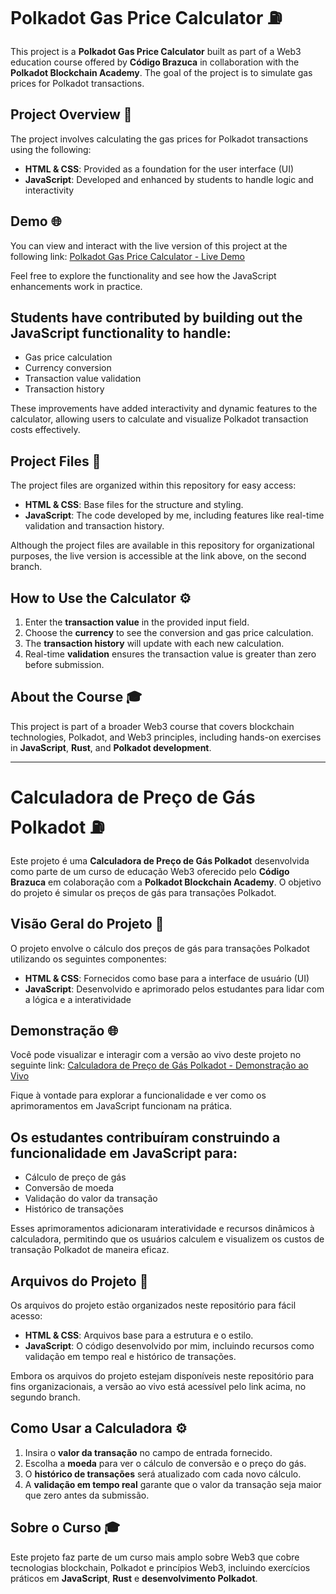 # Polkadot Gas Price Calculator ⛽️

This project is a **Polkadot Gas Price Calculator** built as part of a Web3 education course offered by **Código Brazuca** in collaboration with the **Polkadot Blockchain Academy**. The goal of the project is to simulate gas prices for Polkadot transactions.

## Project Overview 📖
The project involves calculating the gas prices for Polkadot transactions using the following:
- **HTML & CSS**: Provided as a foundation for the user interface (UI)
- **JavaScript**: Developed and enhanced by students to handle logic and interactivity

## Demo 🌐
You can view and interact with the live version of this project at the following link:
[Polkadot Gas Price Calculator - Live Demo](https://maysabracht.github.io/Codigo-Brazuca-Polkadot-/)

Feel free to explore the functionality and see how the JavaScript enhancements work in practice.

## Students have contributed by building out the **JavaScript functionality** to handle:
- Gas price calculation
- Currency conversion
- Transaction value validation
- Transaction history

These improvements have added interactivity and dynamic features to the calculator, allowing users to calculate and visualize Polkadot transaction costs effectively.

## Project Files 📂
The project files are organized within this repository for easy access:
- **HTML & CSS**: Base files for the structure and styling.
- **JavaScript**: The code developed by me, including features like real-time validation and transaction history.

Although the project files are available in this repository for organizational purposes, the live version is accessible at the link above, on the second branch.

## How to Use the Calculator ⚙️
1. Enter the **transaction value** in the provided input field.
2. Choose the **currency** to see the conversion and gas price calculation.
3. The **transaction history** will update with each new calculation.
4. Real-time **validation** ensures the transaction value is greater than zero before submission.

## About the Course 🎓
This project is part of a broader Web3 course that covers blockchain technologies, Polkadot, and Web3 principles, including hands-on exercises in **JavaScript**, **Rust**, and **Polkadot development**. 

------------

# Calculadora de Preço de Gás Polkadot ⛽️

Este projeto é uma **Calculadora de Preço de Gás Polkadot** desenvolvida como parte de um curso de educação Web3 oferecido pelo **Código Brazuca** em colaboração com a **Polkadot Blockchain Academy**. O objetivo do projeto é simular os preços de gás para transações Polkadot.

## Visão Geral do Projeto 📖
O projeto envolve o cálculo dos preços de gás para transações Polkadot utilizando os seguintes componentes:
- **HTML & CSS**: Fornecidos como base para a interface de usuário (UI)
- **JavaScript**: Desenvolvido e aprimorado pelos estudantes para lidar com a lógica e a interatividade

## Demonstração 🌐
Você pode visualizar e interagir com a versão ao vivo deste projeto no seguinte link:
[Calculadora de Preço de Gás Polkadot - Demonstração ao Vivo](https://maysabracht.github.io/Codigo-Brazuca-Polkadot-/)

Fique à vontade para explorar a funcionalidade e ver como os aprimoramentos em JavaScript funcionam na prática.

## Os estudantes contribuíram construindo a **funcionalidade em JavaScript** para:
- Cálculo de preço de gás
- Conversão de moeda
- Validação do valor da transação
- Histórico de transações

Esses aprimoramentos adicionaram interatividade e recursos dinâmicos à calculadora, permitindo que os usuários calculem e visualizem os custos de transação Polkadot de maneira eficaz.

## Arquivos do Projeto 📂
Os arquivos do projeto estão organizados neste repositório para fácil acesso:
- **HTML & CSS**: Arquivos base para a estrutura e o estilo.
- **JavaScript**: O código desenvolvido por mim, incluindo recursos como validação em tempo real e histórico de transações.

Embora os arquivos do projeto estejam disponíveis neste repositório para fins organizacionais, a versão ao vivo está acessível pelo link acima, no segundo branch.

## Como Usar a Calculadora ⚙️
1. Insira o **valor da transação** no campo de entrada fornecido.
2. Escolha a **moeda** para ver o cálculo de conversão e o preço do gás.
3. O **histórico de transações** será atualizado com cada novo cálculo.
4. A **validação em tempo real** garante que o valor da transação seja maior que zero antes da submissão.

## Sobre o Curso 🎓
Este projeto faz parte de um curso mais amplo sobre Web3 que cobre tecnologias blockchain, Polkadot e princípios Web3, incluindo exercícios práticos em **JavaScript**, **Rust** e **desenvolvimento Polkadot**.

